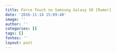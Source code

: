 ```yaml
---
title: Force Touch no Samsung Galaxy S8 [Rumor]
date: '2016-11-14 15:09:48'
image: ''
author: ''
categories: []
tags: []
fontes: ''
layout: post
---
```

